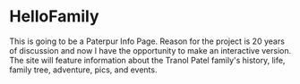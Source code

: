 # HelloFamily
This is going to be a Paterpur Info Page.
Reason for the project is 20 years of discussion and now I have the opportunity to make an interactive version.
The site will feature information about the Tranol Patel family's history, life, family tree, adventure, pics, and events.

